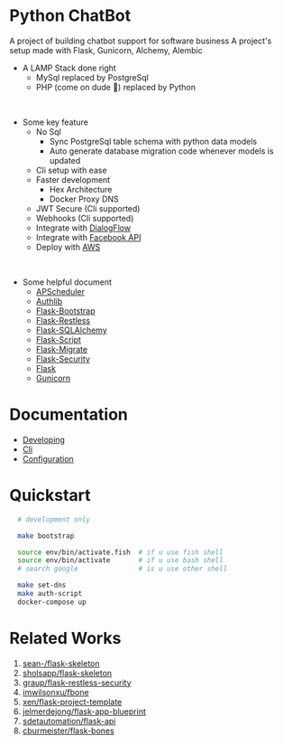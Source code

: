 
# Python ChatBot

A project of building chatbot support for software business
A project's setup made with Flask, Gunicorn, Alchemy, Alembic

- A LAMP Stack done right
  - MySql replaced by PostgreSql
  - PHP (come on dude 🙂) replaced by Python

<br>

- Some key feature
  - No Sql
    - Sync PostgreSql table schema with python data models
    - Auto generate database migration code whenever models is updated
  - Cli setup with ease
  - Faster development
    - Hex Architecture
    - Docker Proxy DNS
  - JWT Secure (Cli supported)
  - Webhooks (Cli supported)
  - Integrate with [DialogFlow](https://cloud.google.com/dialogflow/docs)
  - Integrate with [Facebook API](https://developers.facebook.com/)
  - Deploy with [AWS](https://aws.amazon.com/?nc2=h_lg)

<br>

- Some helpful document
  - [APScheduler](https://apscheduler.readthedocs.io/en/latest/index.html)
  - [Authlib](https://docs.authlib.org/en/latest/index.html)
  - [Flask-Bootstrap](http://pythonhosted.org/Flask-Bootstrap/)
  - [Flask-Restless](https://flask-restless.readthedocs.org/en/latest/)
  - [Flask-SQLAlchemy](https://flask-sqlalchemy.palletsprojects.com/en/2.x/)
  - [Flask-Script](https://flask-script.readthedocs.org/en/latest/)
  - [Flask-Migrate](https://flask-migrate.readthedocs.io/en/latest/)
  - [Flask-Security](https://pythonhosted.org/Flask-Security/)
  - [Flask](https://flask.palletsprojects.com/en/2.0.x/)
  - [Gunicorn](https://gunicorn.org/)

# Documentation

- [Developing](./docs/developing.md)
- [Cli](./docs/bootstrapping-alembic.md)
- [Configuration](./docs/configuration.md)

# Quickstart

```bash
  # development only

  make bootstrap

  source env/bin/activate.fish  # if u use fish shell
  source env/bin/activate       # if u use bash shell
  # search google               # is u use other shell

  make set-dns
  make auth-script
  docker-compose up
```

# Related Works

  1. [sean-/flask-skeleton](https://github.com/sean-/flask-skeleton)
  2. [sholsapp/flask-skeleton](https://github.com/sholsapp/flask-skeleton)
  3. [graup/flask-restless-security](https://github.com/graup/flask-restless-security)
  4. [imwilsonxu/fbone](https://github.com/imwilsonxu/fbone)
  5. [xen/flask-project-template](https://github.com/xen/flask-project-template)
  6. [jelmerdejong/flask-app-blueprint](https://github.com/jelmerdejong/flask-app-blueprint)
  7. [sdetautomation/flask-api](https://github.com/sdetautomation/flask-api)
  8. [cburmeister/flask-bones](https://github.com/cburmeister/flask-bones)
